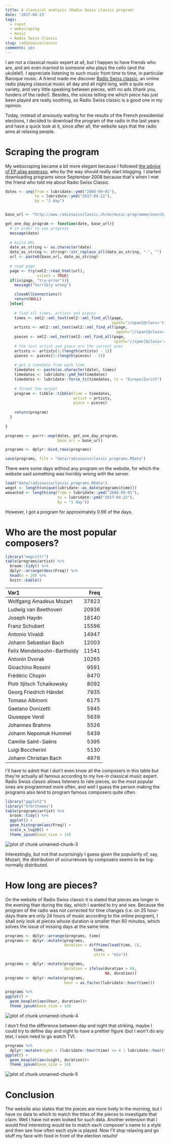 ```yaml
---
title: A classical analysis (Radio Swiss classic program)
date: '2017-04-23'
tags:
  - rvest
  - webscraping
  - music
  - Radio Swiss Classic
slug: radioswissclassic
comments: yes
---
```



I am not a classical music expert at all, but I happen to have friends who are, and am even married to someone who plays the cello (and the ukulele!). I appreciate listening to such music from time to time, in particular Baroque music. A friend made me discover [Radio Swiss classic](http://www.radioswissclassic.ch/en), an online radio playing classical music all day and all night long, with a quite nice variety, and very little speaking between pieces, with no ads (thank you, funders of the radio!). Besides, the voices telling me which piece has just been played are really soothing, so Radio Swiss classic is a good one in my opinion. 

Today, instead of anxiously waiting for the results of the French presidential elections, I decided to download the program of the radio in the last years and have a quick look at it, since after all, the website says that the radio aims at relaxing people.

<!--more-->

# Scraping the program

My webscraping became a bit more elegant because I followed [the advice of EP alias expersso](https://twitter.com/expersso/status/839395958316232704), who by the way should really start blogging. I started downloading programs since September 2008 because that's when I met the friend who told me about Radio Swiss Classic.

```r
dates <- seq(from = lubridate::ymd("2008-09-01"),
             to = lubridate::ymd("2017-04-22"),
             by = "1 day")


base_url <- "http://www.radioswissclassic.ch/en/music-programme/search/"

get_one_day_program <- function(date, base_url){
  # in order to see progress
  message(date)
  
  # build URL
  date_as_string <- as.character(date)
  date_as_string <- stringr::str_replace_all(date_as_string, "-", "")
  url <- paste0(base_url, date_as_string)
  
  # read page
  page <- try(xml2::read_html(url),
              silent = TRUE)
  if(is(page, "try-error")){
    message("horribly wrong")

    closeAllConnections()
    return(NULL)
  }else{
    
    # find all times, artists and pieces
    times <- xml2::xml_text(xml2::xml_find_all(page, 
                                               xpath="//span[@class='time hidden-xs']//text()"))
    artists <- xml2::xml_text(xml2::xml_find_all(page, 
                                                 xpath="//span[@class='titletag']//text()"))
    pieces <- xml2::xml_text(xml2::xml_find_all(page, 
                                                xpath="//span[@class='artist']//text()"))
    # the last artist and piece are the current ones
    artists <- artists[1:(length(artists) - 1)]
    pieces <- pieces[1:(length(pieces) - 1)]
    
    # get a timedate from each time
    timedates <- paste(as.character(date), times)
    timedates <- lubridate::ymd_hm(timedates)
    timedates <- lubridate::force_tz(timedates, tz = "Europe/Zurich")
    
    # format the output
    program <- tibble::tibble(time = timedates,
                              artist = artists,
                              piece = pieces)
    
    return(program)
  }
  
}

programs <- purrr::map(dates, get_one_day_program, 
                       base_url = base_url)

programs <- dplyr::bind_rows(programs)

save(programs, file = "data/radioswissclassic_programs.RData")

```

There were some days without any program on the website, for which the website said something was horribly wrong with the server. 


```r
load("data/radioswissclassic_programs.RData")
wegot <- length(unique(lubridate::as_date(programs$time)))
wewanted <- length(seq(from = lubridate::ymd("2008-09-01"),
                       to = lubridate::ymd("2017-04-22"),
                       by = "1 day"))
```

However, I got a program for approximately 0.96 of the days.

# Who are the most popular composers?


```r
library("magrittr")
table(programs$artist) %>%
  broom::tidy() %>%
  dplyr::arrange(desc(Freq)) %>%
  head(n = 20) %>%
  knitr::kable()
```



|Var1                        |  Freq|
|:---------------------------|-----:|
|Wolfgang Amadeus Mozart     | 37823|
|Ludwig van Beethoven        | 20936|
|Joseph Haydn                | 18140|
|Franz Schubert              | 15596|
|Antonio Vivaldi             | 14947|
|Johann Sebastian Bach       | 12003|
|Felix Mendelssohn-Bartholdy | 11541|
|Antonin Dvorak              | 10265|
|Gioachino Rossini           |  9591|
|Frédéric Chopin             |  8470|
|Piotr Iljitsch Tchaikowsky  |  8092|
|Georg Friedrich Händel      |  7935|
|Tomaso Albinoni             |  6175|
|Gaetano Donizetti           |  5945|
|Giuseppe Verdi              |  5639|
|Johannes Brahms             |  5526|
|Johann Nepomuk Hummel       |  5439|
|Camille Saint-Saëns         |  5395|
|Luigi Boccherini            |  5130|
|Johann Christian Bach       |  4976|

I'll have to admit that I don't even know all the composers in this table but they're actually all famous according to my live-in classical music expert. Radio Swiss classic allows listeners to rate pieces, so the most popular ones are programmed more often, and well I guess the person making the programs also tend to program famous composers quite often.


```r
library("ggplot2")
library("hrbrthemes")
table(programs$artist) %>%
  broom::tidy() %>%
  ggplot() +
  geom_histogram(aes(Freq)) +
  scale_x_log10() +
  theme_ipsum(base_size = 14) 
```

![plot of chunk unnamed-chunk-3](/figure/source/2017-04-23-radioswissclassic/unnamed-chunk-3-1.png)

Interestingly, but not that surprisingly I guess given the popularity of, say, Mozart, the distribution of occurrences by composers seems to be log-normally distributed. 

# How long are pieces?

On the website of Radio Swiss classic it is stated that pieces are longer in the evening than during the day, which I wanted to try and see. Because the program of the radio was not corrected for time changes (i.e. on 25 hour-days there are only 24 hours of music according to the online program), I shall only look at pieces whose duration is smaller than 60 minutes, which solves the issue of missing days at the same time.


```r
programs <- dplyr::arrange(programs, time)
programs <- dplyr::mutate(programs,
                          duration = difftime(lead(time, 1),
                                       time,
                                       units = "min"))

programs <- dplyr::mutate(programs,
                          duration = ifelse(duration > 60,
                                            NA, duration))
programs <- dplyr::mutate(programs,
                          hour = as.factor(lubridate::hour(time)))

programs %>%
ggplot() +
  geom_boxplot(aes(hour, duration))+
  theme_ipsum(base_size = 14) 
```

![plot of chunk unnamed-chunk-4](/figure/source/2017-04-23-radioswissclassic/unnamed-chunk-4-1.png)

I don't find the difference between day and night that striking, maybe I could try to define day and night to have a prettier figure (but I won't do any test, I soon need to go watch TV).


```r
programs %>%
  dplyr::mutate(night = (lubridate::hour(time) <= 4 | lubridate::hour(time) >= 20)) %>%
ggplot() +
  geom_boxplot(aes(night, duration))+
  theme_ipsum(base_size = 14)
```

![plot of chunk unnamed-chunk-5](/figure/source/2017-04-23-radioswissclassic/unnamed-chunk-5-1.png)

# Conclusion

The website also states that the pieces are more lively in the morning, but I have no data to which to match the titles of the pieces to investigate that claim. Well I have not even looked for such data. Another extension that I would find interesting would be to match each composer's name to a style and then see how often each style is played. Now I'll stop relaxing and go stuff my face with food in front of the election results!
